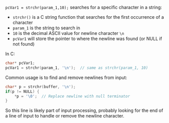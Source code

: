 `pcVar1 = strchr(param_1,10);` searches for a specific character in a string:

- `strchr()` is a C string function that searches for the first occurrence of a character
- `param_1` is the string to search in
- `10` is the decimal ASCII value for newline character `\n`
- `pcVar1` will store the pointer to where the newline was found (or NULL if not found)

In C:
```c
char* pcVar1;
pcVar1 = strchr(param_1, '\n');  // same as strchr(param_1, 10)
```

Common usage is to find and remove newlines from input:
```c
char* p = strchr(buffer, '\n');
if(p != NULL) {
    *p = '\0';  // Replace newline with null terminator
}
```

So this line is likely part of input processing, probably looking for the end of a line of input to handle or remove the newline character.